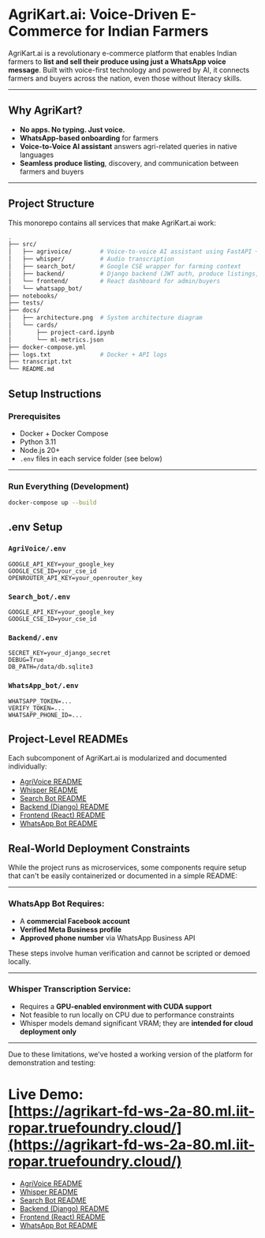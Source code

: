# AgriKart.ai: Voice-Driven E-Commerce for Indian Farmers

AgriKart.ai is a revolutionary e-commerce platform that enables Indian farmers to **list and sell their produce using just a WhatsApp voice message**. Built with voice-first technology and powered by AI, it connects farmers and buyers across the nation, even those without literacy skills.

---

##  Why AgriKart?

- **No apps. No typing. Just voice.**
- **WhatsApp-based onboarding** for farmers
- **Voice-to-Voice AI assistant** answers agri-related queries in native languages
- **Seamless produce listing**, discovery, and communication between farmers and buyers

---

##  Project Structure

This monorepo contains all services that make AgriKart.ai work:

```bash
.
├── src/
│   ├── agrivoice/        # Voice-to-voice AI assistant using FastAPI + DeepSeek + gTTS
│   ├── whisper/          # Audio transcription 
│   ├── search_bot/       # Google CSE wrapper for farming context
│   ├── backend/          # Django backend (JWT auth, produce listings, users)
│   └── frontend/         # React dashboard for admin/buyers
│   └── whatsapp_bot/     
├── notebooks/            
├── tests/                
├── docs/
│   ├── architecture.png  # System architecture diagram
│   └── cards/
│       ├── project-card.ipynb
│       └── ml-metrics.json
├── docker-compose.yml
├── logs.txt              # Docker + API logs
├── transcript.txt        
└── README.md         
```    

##  Setup Instructions

### Prerequisites

- Docker + Docker Compose  
- Python 3.11  
- Node.js 20+  
- `.env` files in each service folder (see below)

---

### Run Everything (Development)

```bash
docker-compose up --build
```

##  .env Setup

### `AgriVoice/.env`

```env
GOOGLE_API_KEY=your_google_key
GOOGLE_CSE_ID=your_cse_id
OPENROUTER_API_KEY=your_openrouter_key
```

### `Search_bot/.env`
```env
GOOGLE_API_KEY=your_google_key
GOOGLE_CSE_ID=your_cse_id
```

### `Backend/.env`
```env
SECRET_KEY=your_django_secret
DEBUG=True
DB_PATH=/data/db.sqlite3
```

### `WhatsApp_bot/.env`
```env
WHATSAPP_TOKEN=...
VERIFY_TOKEN=...
WHATSAPP_PHONE_ID=...
```

##  Project-Level READMEs

Each subcomponent of AgriKart.ai is modularized and documented individually:

- [AgriVoice README](src/agrivoice/README.md)
- [Whisper README](src/whisper/README.md)
- [Search Bot README](src/search_bot/README.md)
- [Backend (Django) README](src/backend/README.md)
- [Frontend (React) README](src/frontend/README.md)
- [WhatsApp Bot README](src/whatsapp_bot/README.md)

##  Real-World Deployment Constraints

While the project runs as microservices, some components require setup that can't be easily containerized or documented in a simple README:

---

###  WhatsApp Bot Requires:

- A **commercial Facebook account**
- **Verified Meta Business profile**
- **Approved phone number** via WhatsApp Business API

These steps involve human verification and cannot be scripted or demoed locally.

---

###  Whisper Transcription Service:

- Requires a **GPU-enabled environment with CUDA support**
- Not feasible to run locally on CPU due to performance constraints
- Whisper models demand significant VRAM; they are **intended for cloud deployment only**

---

Due to these limitations, we've hosted a working version of the platform for demonstration and testing:

 **Live Demo**:  
[https://agrikart-fd-ws-2a-80.ml.iit-ropar.truefoundry.cloud/](https://agrikart-fd-ws-2a-80.ml.iit-ropar.truefoundry.cloud/)
=======
- [AgriVoice README](src/AgriVoice/README.md)
- [Whisper README](src/Whisper/README.md)
- [Search Bot README](src/Search_bot/README.md)
- [Backend (Django) README](src/Backend/README.md)
- [Frontend (React) README](src/Frontend/README.md)
- [WhatsApp Bot README](src/WhatsApp_bot/README.md)

